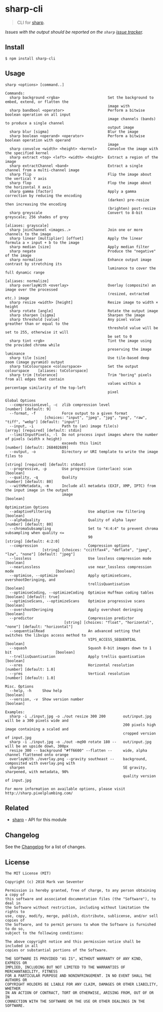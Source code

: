 # sharp-cli
> CLI for [sharp](https://www.npmjs.com/package/sharp).

*Issues with the output should be reported on the `sharp` [issue tracker](https://github.com/lovell/sharp/issues).*

## Install
`$ npm install sharp-cli`

## Usage
```
sharp <options> [command..]

Commands:
  sharp background <rgba>                      Set the background to embed, extend, or flatten the
                                               image with
  sharp bandbool <operator>                    Perform a bitwise boolean operation on all input
                                               image channels (bands) to produce a single channel
                                               output image
  sharp blur [sigma]                           Blur the image
  sharp boolean <operand> <operator>           Perform a bitwise boolean operation with operand
                                               image
  sharp convolve <width> <height> <kernel>     Convolve the image with the specified kernel
  sharp extract <top> <left> <width> <height>  Extract a region of the image
  sharp extractChannel <band>                  Extract a single channel from a multi-channel image
  sharp flip                                   Flip the image about the vertical Y axis
  sharp flop                                   Flop the image about the horizontal X axis
  sharp gamma [factor]                         Apply a gamma correction by reducing the encoding
                                               (darken) pre-resize then increasing the encoding
                                               (brighten) post-resize
  sharp greyscale                              Convert to 8-bit greyscale; 256 shades of grey
                                                                                [aliases: grayscale]
  sharp joinChannel <images..>                 Join one or more channels to the image
  sharp linear [multiplier] [offset]           Apply the linear formula a × input + b to the image
  sharp median [size]                          Apply median filter
  sharp negate                                 Produce the "negative" of the image
  sharp normalise                              Enhance output image contrast by stretching its
                                               luminance to cover the full dynamic range
                                                                                [aliases: normalize]
  sharp overlayWith <overlay>                  Overlay (composite) an image over the processed
                                               (resized, extracted etc.) image
  sharp resize <width> [height]                Resize image to width × height
  sharp rotate [angle]                         Rotate the output image
  sharp sharpen [sigma]                        Sharpen the image
  sharp threshold [value]                      Any pixel value greather than or equal to the
                                               threshold value will be set to 255, otherwise it will
                                               be set to 0
  sharp tint <rgb>                             Tint the image using the provided chroma while
                                               preserving the image luminance
  sharp tile [size]                            Use tile-based deep zoom (image pyramid) output
  sharp toColourspace <colourspace>            Set the output colourspace    [aliases: toColorspace]
  sharp trim [tolerance]                       Trim "boring" pixels from all edges that contain
                                               values within a percentage similarity of the top-left
                                               pixel

Global Options
  --compressionLevel, -c  zlib compression level                               [number] [default: 9]
  --format, -f            Force output to a given format
                  [choices: "input", "jpeg", "jpg", "png", "raw", "tiff", "webp"] [default: "input"]
  --input, -i             Path to (an) image file(s)             [array] [required] [default: stdin]
  --limitInputPixels, -l  Do not process input images where the number of pixels (width x height)
                          exceeds this limit                           [number] [default: 268402689]
  --output, -o            Directory or URI template to write the image files to
                                                               [string] [required] [default: stdout]
  --progressive, -p       Use progressive (interlace) scan                                 [boolean]
  --quality, -q           Quality                                             [number] [default: 80]
  --withMetadata, -m      Include all metadata (EXIF, XMP, IPTC) from the input image in the output
                          image                                                            [boolean]

Optimization Options
  --adaptiveFiltering                 Use adaptive row filtering                           [boolean]
  --alphaQuality                      Quality of alpha layer                  [number] [default: 80]
  --chromaSubsampling                 Set to "4:4:4" to prevent chroma subsampling when quality <=
                                      90                                   [string] [default: 4:2:0]
  --compression                       Compression options
                 [string] [choices: "ccittfax4", "deflate", "jpeg", "lzw", "none"] [default: "jpeg"]
  --lossless                          Use lossless compression mode                        [boolean]
  --nearLossless                      use near_lossless compression mode                   [boolean]
  --optimise, --optimize              Apply optimiseScans, overshootDeringing, and
                                      trellisQuantisation                                  [boolean]
  --optimiseCoding, --optimizeCoding  Optimise Huffman coding tables       [boolean] [default: true]
  --optimiseScans, --optimizeScans    Optimise progressive scans                           [boolean]
  --overshootDeringing                Apply overshoot deringing                            [boolean]
  --predictor                         Compression predictor
                           [string] [choices: "float", "horizontal", "none"] [default: "horizontal"]
  --sequentialRead                    An advanced setting that switches the libvips access method to
                                      VIPS_ACCESS_SEQUENTIAL                               [boolean]
  --squash                            Squash 8-bit images down to 1 bit                    [boolean]
  --trellisQuantisation               Apply trellis quantisation                           [boolean]
  --xres                              Horizontal resolution                  [number] [default: 1.0]
  --yres                              Vertical resolution                    [number] [default: 1.0]

Misc. Options
  --help, -h     Show help                                                                 [boolean]
  --version, -v  Show version number                                                       [boolean]

Examples:
  sharp -i ./input.jpg -o ./out resize 300 200        out/input.jpg will be a 300 pixels wide and
                                                      200 pixels high image containing a scaled and
                                                      cropped version of input.jpg
  sharp -i ./input.jpg -o ./out -mq90 rotate 180 --   out/input.jpg will be an upside down, 300px
  resize 300 -- background "#ff6600" --flatten --     wide, alpha channel flattened onto orange
  overlayWith ./overlay.png --gravity southeast --    background, composited with overlay.png with
  sharpen                                             SE gravity, sharpened, with metadata, 90%
                                                      quality version of input.jpg

For more information on available options, please visit http://sharp.pixelplumbing.com/
```

## Related
* [sharp](http://sharp.pixelplumbing.com/) - API for this module

## Changelog
See the [Changelog](./CHANGELOG.md) for a list of changes.

## License
    The MIT License (MIT)

    Copyright (c) 2018 Mark van Seventer

    Permission is hereby granted, free of charge, to any person obtaining a copy of
    this software and associated documentation files (the "Software"), to deal in
    the Software without restriction, including without limitation the rights to
    use, copy, modify, merge, publish, distribute, sublicense, and/or sell copies of
    the Software, and to permit persons to whom the Software is furnished to do so,
    subject to the following conditions:

    The above copyright notice and this permission notice shall be included in all
    copies or substantial portions of the Software.

    THE SOFTWARE IS PROVIDED "AS IS", WITHOUT WARRANTY OF ANY KIND, EXPRESS OR
    IMPLIED, INCLUDING BUT NOT LIMITED TO THE WARRANTIES OF MERCHANTABILITY, FITNESS
    FOR A PARTICULAR PURPOSE AND NONINFRINGEMENT. IN NO EVENT SHALL THE AUTHORS OR
    COPYRIGHT HOLDERS BE LIABLE FOR ANY CLAIM, DAMAGES OR OTHER LIABILITY, WHETHER
    IN AN ACTION OF CONTRACT, TORT OR OTHERWISE, ARISING FROM, OUT OF OR IN
    CONNECTION WITH THE SOFTWARE OR THE USE OR OTHER DEALINGS IN THE SOFTWARE.
